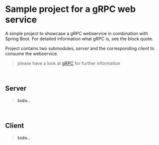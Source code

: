 # Sample project for a gRPC web service

A simple project to showcase a gRPC webservice in combination with Spring Boot. For detailed information what gRPC is,
see the block quote.

Project contains two submodules, _server_ and the corresponding _client_ to consume the webservice.

> please have a look at [gRPC](https://grpc.io/) for further information
<br>

## Server

> **todo..**

<br>

## Client

> **todo..**

<br>
